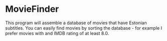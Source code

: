 # MovieFinder
This program will assemble a database of movies that have Estonian subtitles. You can easily find movies by sorting the database - for example I prefer movies with and IMDB rating of at least 8.0.
